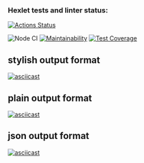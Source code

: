 ### Hexlet tests and linter status:
[![Actions Status](https://github.com/ava239/frontend-project-lvl2/workflows/hexlet-check/badge.svg)](https://github.com/ava239/frontend-project-lvl2/actions)

![Node CI](https://github.com/ava239/frontend-project-lvl2/workflows/Node%20CI/badge.svg)
[![Maintainability](https://api.codeclimate.com/v1/badges/4fed7f6572ae0a06f540/maintainability)](https://codeclimate.com/github/ava239/frontend-project-lvl2/maintainability)
[![Test Coverage](https://api.codeclimate.com/v1/badges/4fed7f6572ae0a06f540/test_coverage)](https://codeclimate.com/github/ava239/frontend-project-lvl2/test_coverage)

## stylish output format
[![asciicast](https://asciinema.org/a/MDsDJWM6E4VkPBDuFYg64R3dm.svg)](https://asciinema.org/a/MDsDJWM6E4VkPBDuFYg64R3dm)

## plain output format
[![asciicast](https://asciinema.org/a/LbYmQiJVl30ZnICQY58uIUQBO.svg)](https://asciinema.org/a/LbYmQiJVl30ZnICQY58uIUQBO)

## json output format
[![asciicast](https://asciinema.org/a/bKmwBFJPerb5rDUhhzLbCebLG.svg)](https://asciinema.org/a/bKmwBFJPerb5rDUhhzLbCebLG)